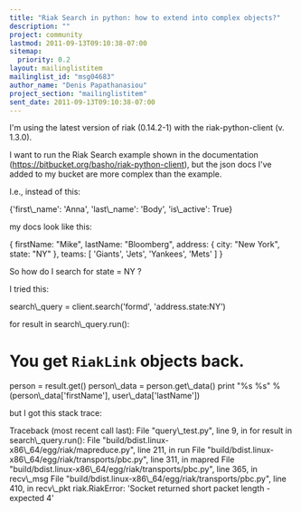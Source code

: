 ```yaml
---
title: "Riak Search in python: how to extend into complex objects?"
description: ""
project: community
lastmod: 2011-09-13T09:10:38-07:00
sitemap:
  priority: 0.2
layout: mailinglistitem
mailinglist_id: "msg04683"
author_name: "Denis Papathanasiou"
project_section: "mailinglistitem"
sent_date: 2011-09-13T09:10:38-07:00
---
```



I'm using the latest version of riak (0.14.2-1) with the
riak-python-client (v. 1.3.0).

I want to run the Riak Search example shown in the documentation
(https://bitbucket.org/basho/riak-python-client), but the json docs
I've added to my bucket are more complex than the example.

I.e., instead of this:

{'first\\_name': 'Anna', 'last\\_name': 'Body', 'is\\_active': True}

my docs look like this:

{ firstName: "Mike", lastName: "Bloomberg", address: { city: "New
York", state: "NY" }, teams: [ 'Giants', 'Jets', 'Yankees', 'Mets' ] }

So how do I search for state = NY ?

I tried this:

search\\_query = client.search('formd', 'address.state:NY')

for result in search\\_query.run():
 # You get ``RiakLink`` objects back.
 person = result.get()
 person\\_data = person.get\\_data()
 print "%s %s" % (person\\_data['firstName'], user\\_data['lastName'])

but I got this stack trace:

Traceback (most recent call last):
 File "query\\_test.py", line 9, in 
 for result in search\\_query.run():
 File "build/bdist.linux-x86\\_64/egg/riak/mapreduce.py", line 211, in run
 File "build/bdist.linux-x86\\_64/egg/riak/transports/pbc.py", line
311, in mapred
 File "build/bdist.linux-x86\\_64/egg/riak/transports/pbc.py", line
365, in recv\\_msg
 File "build/bdist.linux-x86\\_64/egg/riak/transports/pbc.py", line
410, in recv\\_pkt
riak.RiakError: 'Socket returned short packet length - expected 4'

